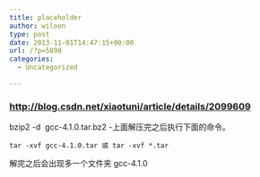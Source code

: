 ```yaml
---
title: placeholder
author: wiloon
type: post
date: 2013-11-01T14:47:15+00:00
url: /?p=5890
categories:
  - Uncategorized

---
```

### <http://blog.csdn.net/xiaotuni/article/details/2099609>


<div id="article_content">
  bzip2 -d  gcc-4.1.0.tar.bz2
 -上面解压完之后执行下面的命令。 
  
    tar -xvf gcc-4.1.0.tar 或 tar -xvf *.tar
 解完之后会出现多一个文件夹 gcc-4.1.0
  
